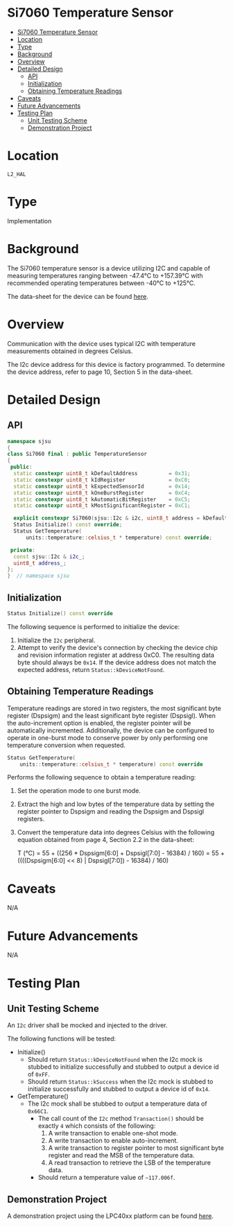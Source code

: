 # Si7060 Temperature Sensor

- [Si7060 Temperature Sensor](#si7060-temperature-sensor)
- [Location](#location)
- [Type](#type)
- [Background](#background)
- [Overview](#overview)
- [Detailed Design](#detailed-design)
  - [API](#api)
  - [Initialization](#initialization)
  - [Obtaining Temperature Readings](#obtaining-temperature-readings)
- [Caveats](#caveats)
- [Future Advancements](#future-advancements)
- [Testing Plan](#testing-plan)
  - [Unit Testing Scheme](#unit-testing-scheme)
  - [Demonstration Project](#demonstration-project)

# Location
`L2_HAL`

# Type
Implementation

# Background
The Si7060 temperature sensor is a device utilizing I2C and capable of
measuring temperatures ranging between -47.4°C to +157.39°C with recommended
operating temperatures between -40°C to +125°C.

The data-sheet for the device can be found
[here](/datasheets/sjtwo/Temperature-Sensor/si7060-datasheet.pdf).

# Overview
Communication with the device uses typical I2C with temperature measurements
obtained in degrees Celsius.

The I2c device address for this device is factory programmed. To determine the
device address, refer to page 10, Section 5 in the data-sheet.

# Detailed Design
## API
```C++
namespace sjsu
{
class Si7060 final : public TemperatureSensor
{
 public:
  static constexpr uint8_t kDefaultAddress          = 0x31;
  static constexpr uint8_t kIdRegister              = 0xC0;
  static constexpr uint8_t kExpectedSensorId        = 0x14;
  static constexpr uint8_t kOneBurstRegister        = 0xC4;
  static constexpr uint8_t kAutomaticBitRegister    = 0xC5;
  static constexpr uint8_t kMostSignificantRegister = 0xC1;

  explicit constexpr Si7060(sjsu::I2c & i2c, uint8_t address = kDefaultAddress);
  Status Initialize() const override;
  Status GetTemperature(
      units::temperature::celsius_t * temperature) const override;

 private:
  const sjsu::I2c & i2c_;
  uint8_t address_;
};
}  // namespace sjsu
```

## Initialization
```c++
Status Initialize() const override
```
The following sequence is performed to initialize the device:
1. Initialize the `I2c` peripheral.
2. Attempt to verify the device's connection by checking the device chip and
   revision information register at address 0xC0. The resulting data byte should
   always be `0x14`. If the device address does not match the expected address,
   return `Status::kDeviceNotFound`.

## Obtaining Temperature Readings
Temperature readings are stored in two registers, the most significant byte
register (Dspsigm) and the least significant byte register (Dspsigl). When the
auto-increment option is enabled, the register pointer will be automatically
incremented. Additionally, the device can be configured to operate in one-burst
mode to conserve power by only performing one temperature conversion when
requested.

```c++
Status GetTemperature(
    units::temperature::celsius_t * temperature) const override
```
Performs the following sequence to obtain a temperature reading:
1. Set the operation mode to one burst mode.
2. Extract the high and low bytes of the temperature data by setting the
   register pointer to Dspsigm and reading the Dspsigm and Dspsigl registers.
3. Convert the temperature data into degrees Celsius with the following equation
   obtained from page 4, Section 2.2 in the data-sheet:

   T (°C) = 55 + ((256 * Dspsigm[6:0] + Dspsigl[7:0] - 16384) / 160)
          = 55 + ((((Dspsigm[6:0] << 8) | Dspsigl[7:0]) - 16384) / 160)

# Caveats
N/A

# Future Advancements
N/A

# Testing Plan
## Unit Testing Scheme
An `I2c` driver shall be mocked and injected to the driver.

The following functions will be tested:
- Initialize()
  - Should return `Status::kDeviceNotFound` when the I2c mock is stubbed to
    initialize successfully and stubbed to output a device id of `0xFF`.
  - Should return `Status::kSuccess` when the I2c mock is stubbed to initialize
    successfully and stubbed to output a device id of `0x14`.
- GetTemperature()
  - The I2c mock shall be stubbed to output a temperature data of `0x66C1`.
    - The call count of the `I2c` method `Transaction()` should be exactly `4`
      which consists of the following:
      1. A write transaction to enable one-shot mode.
      2. A write transaction to enable auto-increment.
      3. A write transaction to register pointer to most significant byte
         register and read the MSB of the temperature data.
      4. A read transaction to retrieve the LSB of the temperature data.
    - Should return a temperature value of `~117.006f`.

## Demonstration Project
A demonstration project using the LPC40xx platform can be found
[here](/demos/sjtwo/temperature/source/main.cpp).
